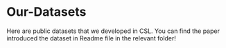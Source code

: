 # Our-Datasets
Here are public datasets that we developed in CSL. You can find the paper introduced the dataset in Readme file in the relevant folder!  
